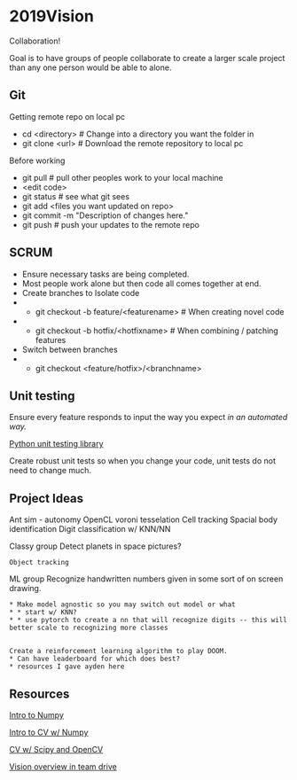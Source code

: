 # 2019Vision
Collaboration!

Goal is to have groups of people collaborate to create a larger scale project than any one person would be able to alone.

## Git
Getting remote repo on local pc
* cd <directory&gt;  # Change into a directory you want the folder in
* git clone <url&gt;  # Download the remote repository to local pc

Before working
* git pull  # pull other peoples work to your local machine
* <edit code&gt;
* git status  # see what git sees
* git add <files you want updated on repo&gt;
* git commit -m "Description of changes here."
* git push  # push your updates to the remote repo

## SCRUM
* Ensure necessary tasks are being completed.
* Most people work alone but then code all comes together at end.
* Create branches to Isolate code
* * git checkout -b feature/<featurename&gt;  # When creating novel code
* * git checkout -b hotfix/<hotfixname&gt;  # When combining / patching features
* Switch between branches
* * git checkout <feature/hotfix&gt;/<branchname&gt;

## Unit testing
Ensure every feature responds to input the way you expect _in an automated way._

[Python unit testing library](https://docs.python.org/3/library/unittest.html)

Create robust unit tests so when you change your code, unit tests do not need to change much.

## Project Ideas
Ant sim - autonomy
OpenCL voroni tesselation
Cell tracking
Spacial body identification
Digit classification w/ KNN/NN

Classy group
	Detect planets in space pictures?

	Object tracking

ML group
	Recognize handwritten numbers given in some sort of on screen drawing. 

    * Make model agnostic so you may switch out model or what
    * * start w/ KNN?
    * * use pytorch to create a nn that will recognize digits -- this will better scale to recognizing more classes


    Create a reinforcement learning algorithm to play DOOM.
    * Can have leaderboard for which does best?
    * resources I gave ayden here


## Resources
[Intro to Numpy](https://github.com/coledie/Monte-Carlo-Simulation)

[Intro to CV w/ Numpy](https://www.kaggle.com/coledie/intro-to-computer-vision)

[CV w/ Scipy and OpenCV](https://www.kaggle.com/coledie/intro-to-computer-vision-2)

[Vision overview in team drive](https://drive.google.com/open?id=1dT2ow6sCkQifk0xZS4s1N0_G-nCKfon1znZfymsH39w)
